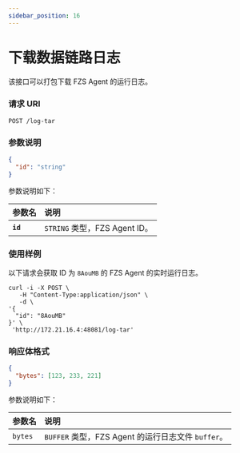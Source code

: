 ```yaml
---
sidebar_position: 16
---
```


# 下载数据链路日志

该接口可以打包下载 FZS Agent 的运行日志。

### 请求 URI

`POST /log-tar`

### 参数说明

```json
{
  "id": "string"
}
```

参数说明如下：

| 参数名   | 说明                          |
| :------- | :---------------------------- |
| **`id`** | `STRING` 类型，FZS Agent ID。 |

### 使用样例

以下请求会获取 ID 为 `8AouMB` 的 FZS Agent 的实时运行日志。

```shell
curl -i -X POST \
   -H "Content-Type:application/json" \
   -d \
'{
  "id": "8AouMB"
}' \
 'http://172.21.16.4:48081/log-tar'
```

### 响应体格式

```json
{
  "bytes": [123, 233, 221]
}
```

参数说明如下：

| 参数名  | 说明                                               |
| :------ | :------------------------------------------------- |
| `bytes` | `BUFFER` 类型，FZS Agent 的运行日志文件 `buffer`。 |

